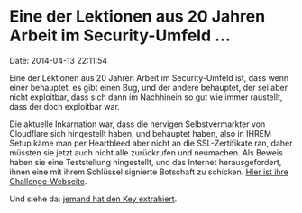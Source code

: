 Eine der Lektionen aus 20 Jahren Arbeit im Security-Umfeld \...
===============================================================

Date: 2014-04-13 22:11:54

Eine der Lektionen aus 20 Jahren Arbeit im Security-Umfeld ist, dass
wenn einer behauptet, es gibt einen Bug, und der andere behauptet, der
sei aber nicht exploitbar, dass sich dann im Nachhinein so gut wie immer
raustellt, dass der doch exploitbar war.

Die aktuelle Inkarnation war, dass die nervigen Selbstvermarkter von
Cloudflare sich hingestellt haben, und behauptet haben, also in IHREM
Setup käme man per Heartbleed aber nicht an die SSL-Zertifikate ran,
daher müssten sie jetzt auch nicht alle zurückrufen und neumachen. Als
Beweis haben sie eine Teststellung hingestellt, und das Internet
herausgefordert, ihnen eine mit ihrem Schlüssel signierte Botschaft zu
schicken. [Hier ist ihre
Challenge-Webseite](https://www.cloudflarechallenge.com/heartbleed).

Und siehe da: [jemand hat den Key
extrahiert](https://twitter.com/indutny/status/454773820822679552).
